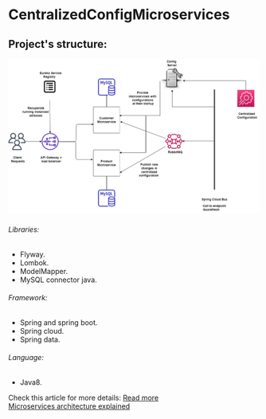 # CentralizedConfigMicroservices

## Project's structure:

![Alt text](MicroservicesCentralizedConfig.png?raw=true "Project structure")

###### Libraries:
- Flyway.
- Lombok.
- ModelMapper.
- MySQL connector java.

###### Framework:
- Spring and spring boot.
- Spring cloud. 
- Spring data.

###### Language:
- Java8.
 
Check this article for more details: [Read more](https://www.linkedin.com/pulse/microservices-centralized-configuration-spring-cloud-state-farhani/) <br />
[Microservices architecture explained](https://www.linkedin.com/pulse/micro-services-architecture-henda-farhani/)